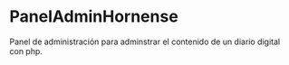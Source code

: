 # PanelAdminHornense
Panel de administración para adminstrar el contenido de un diario digital con php.
